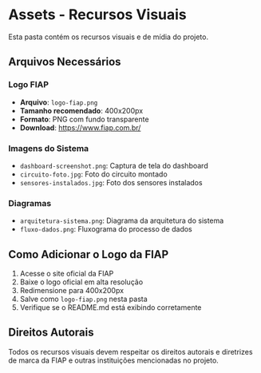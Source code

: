 # Assets - Recursos Visuais

Esta pasta contém os recursos visuais e de mídia do projeto.

## Arquivos Necessários

### Logo FIAP
- **Arquivo**: `logo-fiap.png`
- **Tamanho recomendado**: 400x200px
- **Formato**: PNG com fundo transparente
- **Download**: https://www.fiap.com.br/

### Imagens do Sistema
- `dashboard-screenshot.png`: Captura de tela do dashboard
- `circuito-foto.jpg`: Foto do circuito montado
- `sensores-instalados.jpg`: Foto dos sensores instalados

### Diagramas
- `arquitetura-sistema.png`: Diagrama da arquitetura do sistema
- `fluxo-dados.png`: Fluxograma do processo de dados

## Como Adicionar o Logo da FIAP

1. Acesse o site oficial da FIAP
2. Baixe o logo oficial em alta resolução
3. Redimensione para 400x200px
4. Salve como `logo-fiap.png` nesta pasta
5. Verifique se o README.md está exibindo corretamente

## Direitos Autorais

Todos os recursos visuais devem respeitar os direitos autorais e diretrizes de marca da FIAP e outras instituições mencionadas no projeto.
